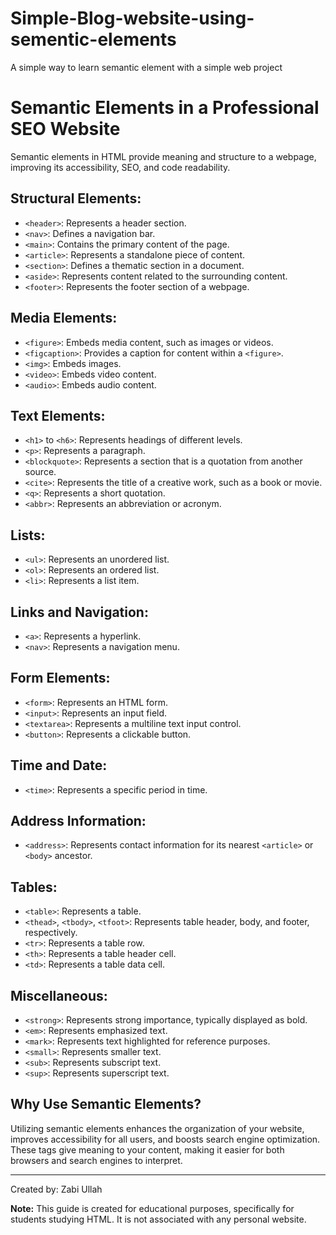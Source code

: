 # Simple-Blog-website-using-sementic-elements
A simple way to learn semantic element with a simple web project

# Semantic Elements in a Professional SEO Website

Semantic elements in HTML provide meaning and structure to a webpage, improving its accessibility, SEO, and code readability.

## Structural Elements:

- `<header>`: Represents a header section.
- `<nav>`: Defines a navigation bar.
- `<main>`: Contains the primary content of the page.
- `<article>`: Represents a standalone piece of content.
- `<section>`: Defines a thematic section in a document.
- `<aside>`: Represents content related to the surrounding content.
- `<footer>`: Represents the footer section of a webpage.

## Media Elements:

- `<figure>`: Embeds media content, such as images or videos.
- `<figcaption>`: Provides a caption for content within a `<figure>`.
- `<img>`: Embeds images.
- `<video>`: Embeds video content.
- `<audio>`: Embeds audio content.

## Text Elements:

- `<h1>` to `<h6>`: Represents headings of different levels.
- `<p>`: Represents a paragraph.
- `<blockquote>`: Represents a section that is a quotation from another source.
- `<cite>`: Represents the title of a creative work, such as a book or movie.
- `<q>`: Represents a short quotation.
- `<abbr>`: Represents an abbreviation or acronym.

## Lists:

- `<ul>`: Represents an unordered list.
- `<ol>`: Represents an ordered list.
- `<li>`: Represents a list item.

## Links and Navigation:

- `<a>`: Represents a hyperlink.
- `<nav>`: Represents a navigation menu.

## Form Elements:

- `<form>`: Represents an HTML form.
- `<input>`: Represents an input field.
- `<textarea>`: Represents a multiline text input control.
- `<button>`: Represents a clickable button.

## Time and Date:

- `<time>`: Represents a specific period in time.

## Address Information:

- `<address>`: Represents contact information for its nearest `<article>` or `<body>` ancestor.

## Tables:

- `<table>`: Represents a table.
- `<thead>`, `<tbody>`, `<tfoot>`: Represents table header, body, and footer, respectively.
- `<tr>`: Represents a table row.
- `<th>`: Represents a table header cell.
- `<td>`: Represents a table data cell.

## Miscellaneous:

- `<strong>`: Represents strong importance, typically displayed as bold.
- `<em>`: Represents emphasized text.
- `<mark>`: Represents text highlighted for reference purposes.
- `<small>`: Represents smaller text.
- `<sub>`: Represents subscript text.
- `<sup>`: Represents superscript text.

## Why Use Semantic Elements?

Utilizing semantic elements enhances the organization of your website, improves accessibility for all users, and boosts search engine optimization. These tags give meaning to your content, making it easier for both browsers and search engines to interpret.

---

Created by: Zabi Ullah

**Note:** This guide is created for educational purposes, specifically for students studying HTML. It is not associated with any personal website.

